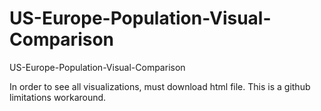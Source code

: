 # US-Europe-Population-Visual-Comparison
US-Europe-Population-Visual-Comparison

In order to see all visualizations, must download html file. This is a github limitations workaround.
